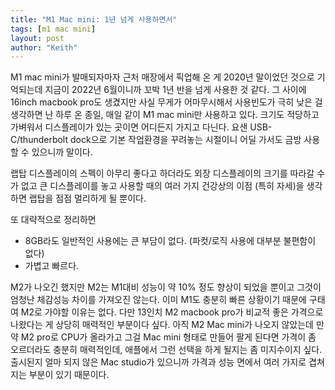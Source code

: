 ```yaml
---
title: "M1 Mac mini: 1년 넘게 사용하면서"
tags: [m1 mac mini]
layout: post
author: "Keith"
---
```


M1 mac mini가 발매되자마자 근처 매장에서 픽업해 온 게 2020년 말이었던 것으로 기억되는데 지금이 2022년 6월이니까 꼬박 1년 반을 넘게 사용한 것 같다. 그 사이에 16inch macbook pro도 생겼지만 사실 무게가 어마무시해서 사용빈도가 극히 낮은 걸 생각하면 난 하루 온 종일, 매일 같이 M1 mac mini만 사용하고 있다. 크기도 적당하고 가벼워서 디스플레이가 있는 곳이면 어디든지 가지고 다닌다. 요샌 USB-C/thunderbolt dock으로 기본 작업환경을 꾸려놓는 시절이니 어딜 가서도 금방 사용할 수 있으니까 말이다.

랩탑 디스플레이의 스펙이 아무리 좋다고 하더라도 외장 디스플레이의 크기를 따라갈 수가 없고 큰 디스플레이를 놓고 사용할 때의 여러 가지 건강상의 이점 (특히 자세)을 생각하면 랩탑을 점점 멀리하게 될 뿐이다. 

또 대략적으로 정리하면
- 8GB라도 일반적인 사용에는 큰 부담이 없다. (파컷/로직 사용에 대부분 불편함이 없다)
- 가볍고 빠르다.

M2가 나오긴 했지만 M2는 M1대비 성능이 약 10% 정도 향상이 되었을 뿐이고 그것이 엄청난 체감성능 차이를 가져오진 않는다. 이미 M1도 충분히 빠른 상황이기 때문에 구태여 M2로 가야할 이유는 없다. 다만 13인치 M2 macbook pro가 비교적 좋은 가격으로 나왔다는 게 상당히 매력적인 부분이다 싶다. 아직 M2 Mac mini가 나오지 않았는데 만약 M2 pro로 CPU가 올라가고 그걸 Mac mini 형태로 만들어 팔게 된다면 가격이 좀 오르더라도 충분히 매력적인데, 애플에서 그런 선택을 하게 될지는 좀 미지수이지 싶다. 출시된지 얼마 되지 않은 Mac studio가 있으니까 가격과 성능 면에서 여러 가지로 겹쳐지는 부분이 있기 때문이다.





